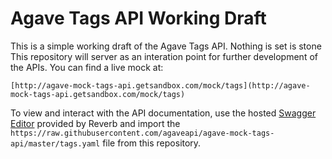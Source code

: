 # Agave Tags API Working Draft

This is a simple working draft of the Agave Tags API. Nothing is set is stone
This repository will server as an interation point for further development of the
APIs. You can find a live mock at:

    [http://agave-mock-tags-api.getsandbox.com/mock/tags](http://agave-mock-tags-api.getsandbox.com/mock/tags)  

To view and interact with the API documentation, use the hosted [Swagger Editor](http://editor.swagger.io/#/) provided by Reverb and import the `https://raw.githubusercontent.com/agaveapi/agave-mock-tags-api/master/tags.yaml` file from this repository. 
